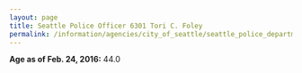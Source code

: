 ```yaml
---
layout: page
title: Seattle Police Officer 6301 Tori C. Foley
permalink: /information/agencies/city_of_seattle/seattle_police_department/copbook/6301/
---
```


**Age as of Feb. 24, 2016:** 44.0
